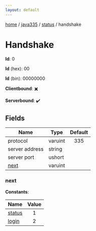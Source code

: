 ```yaml
---
layout: default
---
```


[home](/)  /  [java335](/protocol/java335)  /  [status](/protocol/java335/status)  /  handshake

# Handshake

**Id**: 0

**Id** (hex): 00

**Id** (bin): 00000000

**Clientbound**: ✖️

**Serverbound**: ✔️

## Fields

Name | Type | Default
---|---|:---:
protocol | varuint | 335
server address | string | 
server port | ushort | 
[next](#next) | varuint | 

### next

**Constants**:

Name | Value
---|:---:
[status](next_status) | 1
[login](next_login) | 2
